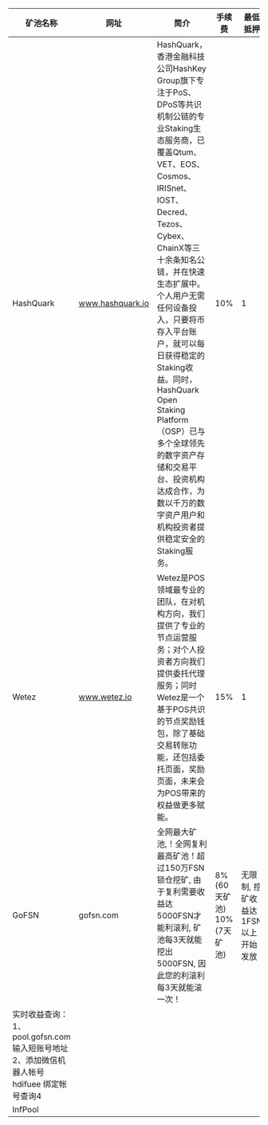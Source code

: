 |  矿池名称   | 网址  | 简介  | 手续费  | 最低抵押  | 如何挖矿  |
|  ----  | ----  |----  |----  |----  |----  |
| HashQuark  | www.hashquark.io | HashQuark，香港金融科技公司HashKey Group旗下专注于PoS、DPoS等共识机制公链的专业Staking生态服务商，已覆盖Qtum、VET、EOS、Cosmos、IRISnet、IOST、Decred、Tezos、Cybex、ChainX等三十余条知名公链，并在快速生态扩展中。个人用户无需任何设备投入，只要将币存入平台账户，就可以每日获得稳定的Staking收益。同时，HashQuark Open Staking Platform（OSP）已与多个全球领先的数字资产存储和交易平台、投资机构达成合作，为数以千万的数字资产用户和机构投资者提供稳定安全的Staking服务。 | 10% | 1 | https://mp.weixin.qq.com/s/78iBntf9KVdePoF4p6DImA |
| Wetez  | www.wetez.io | Wetez是POS领域最专业的团队，在对机构方向，我们提供了专业的节点运营服务；对个人投资者方向我们提供委托代理服务；同时Wetez是一个基于POS共识的节点奖励钱包，除了基础交易转账功能，还包括委托页面，奖励页面，未来会为POS带来的权益做更多赋能。 | 15% | 1 | https://mp.weixin.qq.com/s/FrJxsTx7MY6GHmvufLlscQ |
| GoFSN  | gofsn.com | 全网最大矿池,！全网复利最高矿池！超过150万FSN锁仓挖矿, 由于复利需要收益达5000FSN才能利滚利, 矿池每3天就能挖出5000FSN, 因此您的利滚利每3天就能滚一次！ | 8%(60天矿池) 10%(7天矿池) | 无限制, 挖矿收益达1FSN以上开始发放 | 将3个月时间锁定的FSN发到相应的矿池即可, 目前有2种矿池:1、每60天发放一次收益, 手续费8% 2、每7天发放一次收益, 手续费10% 注意：如需利滚利必须选择60天矿池。 
实时收益查询：1、 pool.gofsn.com  输入短账号地址 2、添加微信机器人帐号 hdifuee 绑定帐号查询4 |
| InfPool  |   |   |   |   |   |
